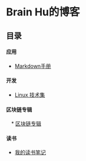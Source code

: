 # Brain Hu的博客

## 目录
#### 应用
  * [Markdown手册](MARKDOWN.md)
#### 开发
  * [Linux 技术集](LINUX.md)
#### 区块链专辑
　* [区块链专辑](BLOCKCHAIN.md)
#### 读书
  * [我的读书笔记](READING.md)  
